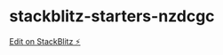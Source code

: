 # stackblitz-starters-nzdcgc

[Edit on StackBlitz ⚡️](https://stackblitz.com/edit/stackblitz-starters-nzdcgc)